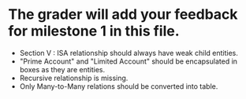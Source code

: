 # The grader will add your feedback for milestone 1 in this file.
* Section V : ISA relationship should always have weak child entities. 
* "Prime Account" and "Limited Account" should be encapsulated in boxes as they are entities. 
* Recursive relationship is missing. 
* Only Many-to-Many relations should be converted into table. 

